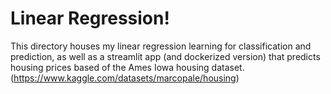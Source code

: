 # Linear Regression!

This directory houses my linear regression learning for classification and prediction, as well as a streamlit app (and dockerized version) that predicts housing prices based of the Ames Iowa housing dataset. (https://www.kaggle.com/datasets/marcopale/housing)


